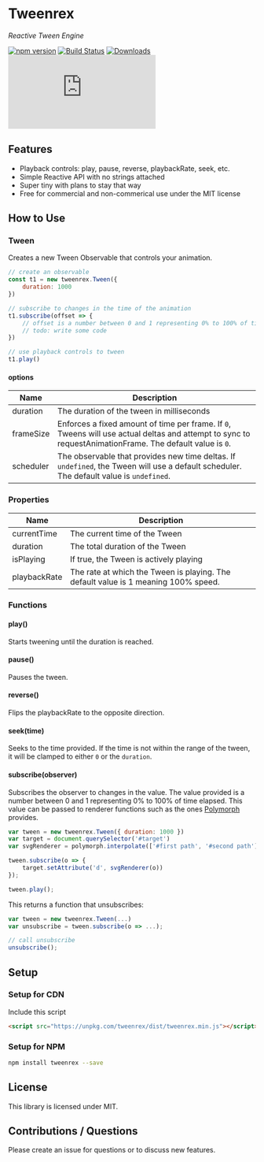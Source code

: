 # Tweenrex

*Reactive Tween Engine*

[![npm version](https://badge.fury.io/js/tweenrex.svg)](https://badge.fury.io/js/tweenrex)
[![Build Status](https://travis-ci.org/notoriousb1t/tweenrex.svg?branch=master)](https://travis-ci.org/notoriousb1t/tweenrex)
[![Downloads](https://img.shields.io/npm/dm/tweenrex.svg)](https://www.npmjs.com/package/tweenrex)
[![gzip size](http://img.badgesize.io/https://unpkg.com/tweenrex/dist/tweenrex.min.js?compression=gzip&label=gzip%20size&style=flat&cache=false)](https://unpkg.com/tweenrex/dist/tweenrex.min.js)

## Features

 - Playback controls: play, pause, reverse, playbackRate, seek, etc.
 - Simple Reactive API with no strings attached
 - Super tiny with plans to stay that way
 - Free for commercial and non-commerical use under the MIT license

## How to Use

### Tween
Creates a new Tween Observable that controls your animation.

```js
// create an observable
const t1 = new tweenrex.Tween({
    duration: 1000
})

// subscribe to changes in the time of the animation
t1.subscribe(offset => {
    // offset is a number between 0 and 1 representing 0% to 100% of time
    // todo: write some code
})

// use playback controls to tween
t1.play()
```

#### options
Name | Description |
--- | --- |
duration | The duration of the tween in milliseconds |
frameSize | Enforces a fixed amount of time per frame.  If ```0```, Tweens will use actual deltas and attempt to sync to requestAnimationFrame.  The default value is ```0```. |
scheduler | The observable that provides new time deltas.  If ```undefined```, the Tween will use a default scheduler.  The default value is ```undefined```.  |

### Properties
Name | Description |
--- | --- |
currentTime | The current time of the Tween |
duration | The total duration of the Tween |
isPlaying | If true, the Tween is actively playing |
playbackRate | The rate at which the Tween is playing. The default value is 1 meaning 100% speed. |

### Functions

#### play()
Starts tweening until the duration is reached.
#### pause()
Pauses the tween.

#### reverse()
Flips the playbackRate to the opposite direction.

#### seek(time)
Seeks to the time provided.  If the time is not within the range of the tween, it will be clamped to either ```0``` or the ```duration```.

#### subscribe(observer)
Subscribes the observer to changes in the value.  The value provided is a number between 0 and 1 representing 0% to 100% of time elapsed.  This value can be passed to renderer functions such as the ones [Polymorph](https://github.com/notoriousb1t/polymorph) provides.

```js
var tween = new tweenrex.Tween({ duration: 1000 })
var target = document.querySelector('#target')
var svgRenderer = polymorph.interpolate(['#first path', '#second path'])

tween.subscribe(o => {
    target.setAttribute('d', svgRenderer(o))
});

tween.play();
```

This returns a function that unsubscribes:

```js
var tween = new tweenrex.Tween(...)
var unsubscribe = tween.subscribe(o => ...);

// call unsubscribe
unsubscribe();
```

## Setup

### Setup for CDN
Include this script
```html
<script src="https://unpkg.com/tweenrex/dist/tweenrex.min.js"></script>
```

### Setup for NPM
```bash
npm install tweenrex --save
```

## License
This library is licensed under MIT.

## Contributions / Questions
Please create an issue for questions or to discuss new features.
